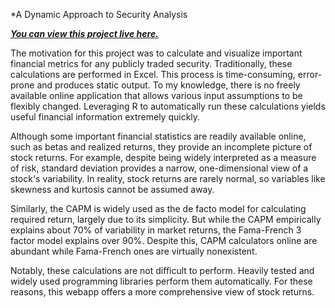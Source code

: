 *A Dynamic Approach to Security Analysis

***<a href="http://52.2.13.97:3838/fama_french/" target="_blank">You can view this project live here.</a>***

The motivation for this project was to calculate and visualize important financial metrics for any publicly traded security. Traditionally, these calculations are performed in Excel. This process is time-consuming, error-prone and produces static output. To my knowledge, there is no freely available online application that allows various input assumptions to be flexibly changed. Leveraging R to automatically run these calculations yields useful financial information extremely quickly.

Although some important financial statistics are readily available online, such as betas and realized returns, they provide an incomplete picture of stock returns. For example, despite being widely interpreted as a measure of risk, standard deviation provides a narrow, one-dimensional view of a stock's variability. In reality, stock returns are rarely normal, so variables like skewness and kurtosis cannot be assumed away.

Similarly, the CAPM is widely used as the de facto model for calculating required return, largely due to its simplicity. But while the CAPM empirically explains about 70% of variability in market returns, the Fama-French 3 factor model explains over 90%. Despite this, CAPM calculators online are abundant while Fama-French ones are virtually nonexistent.

Notably, these calculations are not difficult to perform. Heavily tested and widely used programming libraries perform them automatically. For these reasons, this webapp offers a more comprehensive view of stock returns.